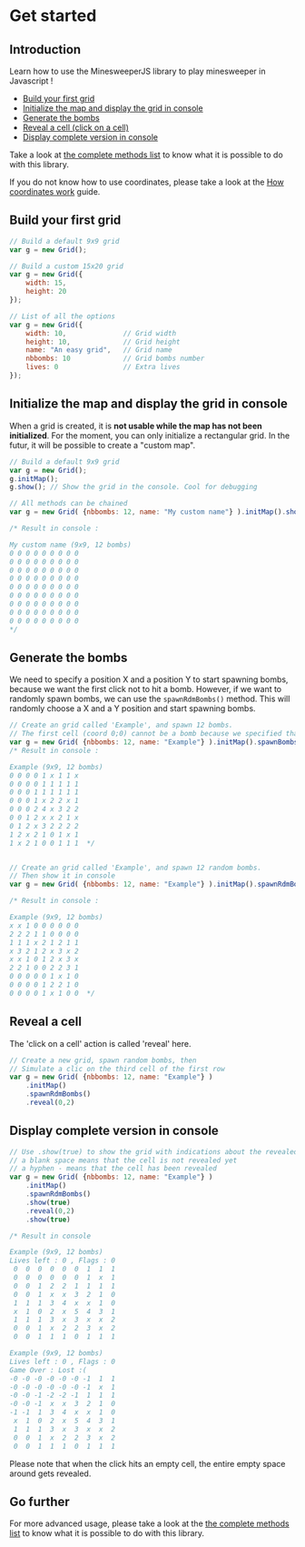 # Get started

## Introduction

Learn how to use the MinesweeperJS library to play minesweeper in Javascript !

- [Build your first grid](#build-your-first-grid)
- [Initialize the map and display the grid in console](#initialize-the-map-and-display-the-grid-in-console)
- [Generate the bombs](#generate-the-bombs)
- [Reveal a cell (click on a cell)](#reveal-a-cell)
- [Display complete version in console](#display-complete-version-in-console)

Take a look at [the complete methods list](MethodsList.md) to know what it is possible to do with this library.

If you do not know how to use coordinates, please take a look at the [How coordinates work](Coordinates.md) guide.

## Build your first grid

```js
// Build a default 9x9 grid
var g = new Grid(); 

// Build a custom 15x20 grid
var g = new Grid({
    width: 15,
    height: 20
}); 

// List of all the options
var g = new Grid({
    width: 10,              // Grid width
    height: 10,             // Grid height
    name: "An easy grid",   // Grid name
    nbbombs: 10             // Grid bombs number
    lives: 0                // Extra lives
}); 
```

## Initialize the map and display the grid in console

When a grid is created, it is **not usable while the map has not been initialized**. 
For the moment, you can only initialize a rectangular grid. In the futur, it will be possible to create a "custom map".

```js
// Build a default 9x9 grid
var g = new Grid(); 
g.initMap();
g.show(); // Show the grid in the console. Cool for debugging

// All methods can be chained
var g = new Grid( {nbbombs: 12, name: "My custom name"} ).initMap().show() ;

/* Result in console :

My custom name (9x9, 12 bombs) 
0 0 0 0 0 0 0 0 0 
0 0 0 0 0 0 0 0 0 
0 0 0 0 0 0 0 0 0 
0 0 0 0 0 0 0 0 0 
0 0 0 0 0 0 0 0 0 
0 0 0 0 0 0 0 0 0 
0 0 0 0 0 0 0 0 0 
0 0 0 0 0 0 0 0 0 
0 0 0 0 0 0 0 0 0 
*/
```

## Generate the bombs 

We need to specify a position X and a position Y to start spawning bombs, because we want the first click not to hit a bomb. However, if we want to randomly spawn bombs, we can use the `spawnRdmBombs()` method. This will randomly choose a X and a Y position and start spawning bombs.
```js
// Create an grid called 'Example', and spawn 12 bombs. 
// The first cell (coord 0;0) cannot be a bomb because we specified that the user made the first click on this cell.
var g = new Grid( {nbbombs: 12, name: "Example"} ).initMap().spawnBombs(0,0).show();
/* Result in console :

Example (9x9, 12 bombs) 
0 0 0 0 1 x 1 1 x 
0 0 0 0 1 1 1 1 1 
0 0 0 1 1 1 1 1 1 
0 0 0 1 x 2 2 x 1 
0 0 0 2 4 x 3 2 2 
0 0 1 2 x x 2 1 x 
0 1 2 x 3 2 2 2 2 
1 2 x 2 1 0 1 x 1 
1 x 2 1 0 0 1 1 1  */


// Create an grid called 'Example', and spawn 12 random bombs.
// Then show it in console
var g = new Grid( {nbbombs: 12, name: "Example"} ).initMap().spawnRdmBombs().show() ;

/* Result in console :

Example (9x9, 12 bombs) 
x x 1 0 0 0 0 0 0 
2 2 2 1 1 0 0 0 0 
1 1 1 x 2 1 2 1 1 
x 3 2 1 2 x 3 x 2 
x x 1 0 1 2 x 3 x 
2 2 1 0 0 2 2 3 1 
0 0 0 0 0 1 x 1 0 
0 0 0 0 1 2 2 1 0 
0 0 0 0 1 x 1 0 0  */
```
## Reveal a cell

The 'click on a cell' action is called 'reveal' here. 

```js
// Create a new grid, spawn random bombs, then
// Simulate a clic on the third cell of the first row
var g = new Grid( {nbbombs: 12, name: "Example"} )
    .initMap()
    .spawnRdmBombs()
    .reveal(0,2)
```

## Display complete version in console

```js
// Use .show(true) to show the grid with indications about the revealed state
// a blank space means that the cell is not revealed yet
// a hyphen - means that the cell has been revealed
var g = new Grid( {nbbombs: 12, name: "Example"} )
    .initMap()
    .spawnRdmBombs()
    .show(true)
    .reveal(0,2)
    .show(true) 

/* Result in console

Example (9x9, 12 bombs) 
Lives left : 0 , Flags : 0 
 0  0  0  0  0  0  1  1  1 
 0  0  0  0  0  0  1  x  1 
 0  0  1  2  2  1  1  1  1 
 0  0  1  x  x  3  2  1  0 
 1  1  1  3  4  x  x  1  0 
 x  1  0  2  x  5  4  3  1 
 1  1  1  3  x  3  x  x  2 
 0  0  1  x  2  2  3  x  2 
 0  0  1  1  1  0  1  1  1 

Example (9x9, 12 bombs) 
Lives left : 0 , Flags : 0 
Game Over : Lost :( 
-0 -0 -0 -0 -0 -0 -1  1  1 
-0 -0 -0 -0 -0 -0 -1  x  1 
-0 -0 -1 -2 -2 -1  1  1  1 
-0 -0 -1  x  x  3  2  1  0 
-1 -1  1  3  4  x  x  1  0 
 x  1  0  2  x  5  4  3  1 
 1  1  1  3  x  3  x  x  2 
 0  0  1  x  2  2  3  x  2 
 0  0  1  1  1  0  1  1  1 
```

Please note that when the click hits an empty cell, the entire empty space around gets revealed. 

## Go further

For more advanced usage, please take a look at the [the complete methods list](MethodsList.md) to know what it is possible to do with this library.
